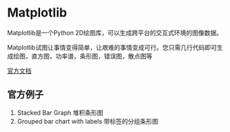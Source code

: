 # Matplotlib

Matplotlib是一个Python 2D绘图库，可以生成跨平台的交互式环境的图像数据。

Matplotlib试图让事情变得简单，让艰难的事情变成可行。您只需几行代码即可生成绘图，直方图，功率谱，条形图，错误图，散点图等

[官方文档](https://matplotlib.org/index.html)

## 官方例子

1. Stacked Bar Graph 堆积条形图
2. Grouped bar chart with labels 带标签的分组条形图
